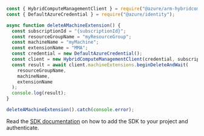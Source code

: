 ```javascript
const { HybridComputeManagementClient } = require("@azure/arm-hybridcompute");
const { DefaultAzureCredential } = require("@azure/identity");

async function deleteAMachineExtension() {
  const subscriptionId = "{subscriptionId}";
  const resourceGroupName = "myResourceGroup";
  const machineName = "myMachine";
  const extensionName = "MMA";
  const credential = new DefaultAzureCredential();
  const client = new HybridComputeManagementClient(credential, subscriptionId);
  const result = await client.machineExtensions.beginDeleteAndWait(
    resourceGroupName,
    machineName,
    extensionName
  );
  console.log(result);
}

deleteAMachineExtension().catch(console.error);
```

Read the [SDK documentation](https://github.com/Azure/azure-sdk-for-js/blob/%40azure%2Farm-hybridcompute_3.1.0-beta.1/sdk/hybridcompute/arm-hybridcompute/README.md) on how to add the SDK to your project and authenticate.
